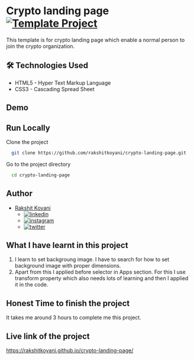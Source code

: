 # Crypto landing page [![Template Project](https://img.shields.io/badge/Technologies%20-HTML%2FCSS-brightgreen)](http://www.gnu.org/licenses/agpl-3.0)

This template is for crypto landing page which enable a normal person to join the crypto organization.

## 🛠 Technologies Used

- HTML5 - Hyper Text Markup Language
- CSS3 - Cascading Spread Sheet

## Demo

## Run Locally

Clone the project

```bash
  git clone https://github.com/rakshitkoyani/crypto-landing-page.git
```

Go to the project directory

```bash
  cd crypto-landing-page
```

## Author

- [Rakshit Koyani](https://www.github.com/rakshitkoyani)
  - [![linkedin](https://img.shields.io/badge/LinkedIn-0077B5?style=for-the-badge&logo=linkedin&logoColor=white)](https://www.linkedin.com/in/rakshit-koyani-507040132/)
  - [![instagram](https://img.shields.io/badge/Instagram-E4405F?style=for-the-badge&logo=instagram&logoColor=white)](https://www.instagram.com/rakshitkoyani/)
  - [![twitter](https://img.shields.io/badge/Twitter-1DA1F2?style=for-the-badge&logo=twitter&logoColor=white)](https://www.twitter.com/rakshit_koyani)

## What I have learnt in this project

1. I learn to set backgroung image. I have to search for how to set background image with proper dimensions.
2. Apart from this I applied before selector in Apps section. For this I use transform property which also needs lots of learning and then I applied it in the code.

## Honest Time to finish the project

It takes me around 3 hours to complete me this project.

## Live link of the project

https://rakshitkoyani.github.io/crypto-landing-page/
